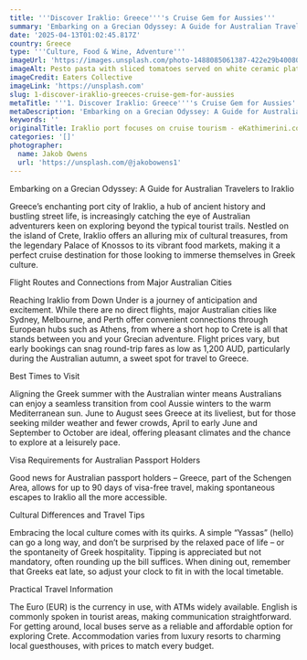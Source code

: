 ```yaml
---
title: '''Discover Iraklio: Greece''''s Cruise Gem for Aussies'''
summary: 'Embarking on a Grecian Odyssey: A Guide for Australian Travelers to Iraklio...'
date: '2025-04-13T01:02:45.817Z'
country: Greece
type: '''Culture, Food & Wine, Adventure'''
imageUrl: 'https://images.unsplash.com/photo-1488085061387-422e29b40080'
imageAlt: Pesto pasta with sliced tomatoes served on white ceramic plate
imageCredit: Eaters Collective
imageLink: 'https://unsplash.com'
slug: 1-discover-iraklio-greeces-cruise-gem-for-aussies
metaTitle: '''1. Discover Iraklio: Greece''''s Cruise Gem for Aussies'''
metaDescription: 'Embarking on a Grecian Odyssey: A Guide for Australian Travelers to Iraklio...'
keywords: ''
originalTitle: Iraklio port focuses on cruise tourism - eKathimerini.com
categories: '[]'
photographer:
  name: Jakob Owens
  url: 'https://unsplash.com/@jakobowens1'
---
```









Embarking on a Grecian Odyssey: A Guide for Australian Travelers to Iraklio

Greece’s enchanting port city of Iraklio, a hub of ancient history and bustling street life, is increasingly catching the eye of Australian adventurers keen on exploring beyond the typical tourist trails. Nestled on the island of Crete, Iraklio offers an alluring mix of cultural treasures, from the legendary Palace of Knossos to its vibrant food markets, making it a perfect cruise destination for those looking to immerse themselves in Greek culture.

Flight Routes and Connections from Major Australian Cities

Reaching Iraklio from Down Under is a journey of anticipation and excitement. While there are no direct flights, major Australian cities like Sydney, Melbourne, and Perth offer convenient connections through European hubs such as Athens, from where a short hop to Crete is all that stands between you and your Grecian adventure. Flight prices vary, but early bookings can snag round-trip fares as low as 1,200 AUD, particularly during the Australian autumn, a sweet spot for travel to Greece.

Best Times to Visit

Aligning the Greek summer with the Australian winter means Australians can enjoy a seamless transition from cool Aussie winters to the warm Mediterranean sun. June to August sees Greece at its liveliest, but for those seeking milder weather and fewer crowds, April to early June and September to October are ideal, offering pleasant climates and the chance to explore at a leisurely pace.

Visa Requirements for Australian Passport Holders

Good news for Australian passport holders – Greece, part of the Schengen Area, allows for up to 90 days of visa-free travel, making spontaneous escapes to Iraklio all the more accessible.

Cultural Differences and Travel Tips

Embracing the local culture comes with its quirks. A simple “Yassas” (hello) can go a long way, and don’t be surprised by the relaxed pace of life – or the spontaneity of Greek hospitality. Tipping is appreciated but not mandatory, often rounding up the bill suffices. When dining out, remember that Greeks eat late, so adjust your clock to fit in with the local timetable.

Practical Travel Information

The Euro (EUR) is the currency in use, with ATMs widely available. English is commonly spoken in tourist areas, making communication straightforward. For getting around, local buses serve as a reliable and affordable option for exploring Crete. Accommodation varies from luxury resorts to charming local guesthouses, with prices to match every budget.

